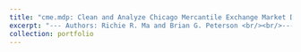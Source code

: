 ```yaml
---
title: "cme.mdp: Clean and Analyze Chicago Mercantile Exchange Market Data in R"
excerpt: "--- Authors: Richie R. Ma and Brian G. Peterson <br/><br/>--- The goal of `cme.mdp` is to clean Chicago Mercantile Exchange (CME) market data with FIX protocol more easily (pretty user-friendly) in the R environment, including but not limited to trade summaries, quote updates, and limit order book reconstruction. This package is not restricted to only the agricultural futures markets, and it could be used in energy, metal, treasury, FX, and stock index futures as well. <br/><br/> --- Market microstructure researchers can use this package to obtain high-quality market data that are ready to use for their research inputs. This package is user-friendly, and users tell where the data are stored and the results are in a good and easy-to-manipulate format. It can apply to any data products under FIX protocol, including Market by Price (MBP) and Market by Order (MBO). No strong prior knowledge is needed for the CME datasets. <br/><br/> --- Check more details in the GitHub repo: https://github.com/richie-ma/cme.mdp"
collection: portfolio
---
```

